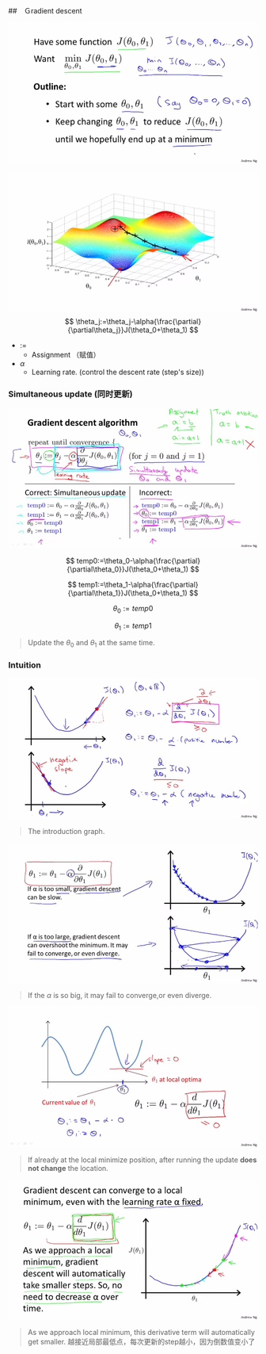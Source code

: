 



##　Ｇradient descent

![1907181](https://github.com/OUTSHIN/Markdown_Image/raw/master/ML/1907181.jpeg)

![1907183](https://github.com/OUTSHIN/Markdown_Image/raw/master/ML/1907183.jpeg)
$$
\theta_j:=\theta_j-\alpha{\frac{\partial} {\partial\theta_j}}J(\theta_0+\theta_1)
$$

- $:=$  
  - Assignment （赋值）
- $\alpha$  
  - Learning rate. (control the descent rate (step's size))

### Simultaneous update (同时更新)

![1907182](https://github.com/OUTSHIN/Markdown_Image/raw/master/ML/1907182.jpeg)

$$
temp0:=\theta_0-\alpha{\frac{\partial} {\partial\theta_0}}J(\theta_0+\theta_1)
$$

$$
temp1:=\theta_1-\alpha{\frac{\partial} {\partial\theta_1}}J(\theta_0+\theta_1)
$$

$$
\theta_0:=temp0
$$

$$
\theta_1:=temp1
$$

> Update the $\theta_0$ and $\theta_1$ at the same time.



### Intuition



![19071806](https://github.com/OUTSHIN/Markdown_Image/raw/master/ML/19071806.jpeg)

> The introduction graph.

![](https://github.com/OUTSHIN/Markdown_Image/raw/master/ML/19071805.jpeg)

> If the $\alpha$ is so big, it may fail to converge,or even diverge.

![](https://github.com/OUTSHIN/Markdown_Image/raw/master/ML/19071804.jpeg)

> If already at the local minimize position, after running the update **does not change** the location.

![19071807](https://github.com/OUTSHIN/Markdown_Image/raw/master/ML/19071807.jpeg)

> As we approach local minimum, this derivative term will automatically get smaller.
>   越接近局部最低点，每次更新的step越小，因为倒数值变小了

